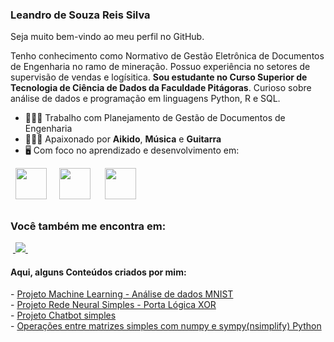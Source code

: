 ### Leandro de Souza Reis Silva

Seja muito bem-vindo ao meu perfil no GitHub.

Tenho conhecimento como Normativo de Gestão Eletrônica de Documentos de Engenharia no ramo de mineração. Possuo experiência no setores de supervisão de vendas e logísitica. **Sou estudante no Curso Superior de Tecnologia de Ciência de Dados da Faculdade Pitágoras**. Curioso sobre análise de dados e programação em linguagens Python, R e SQL.

- 🧑🏾‍💼 Trabalho com Planejamento de Gestão de Documentos de Engenharia
- 🥋🎶🎸 Apaixonado por **Aikido**, **Música** e **Guitarra**
- 🖥️ Com foco no aprendizado e desenvolvimento em:
<div style="display: inline">
  &nbsp;&nbsp;<img width='50' height='50' src="https://cdn.jsdelivr.net/gh/devicons/devicon/icons/python/python-original.svg" />&nbsp;&nbsp;
  &nbsp;&nbsp;<img width='50' height='50' src="https://cdn.jsdelivr.net/gh/devicons/devicon/icons/r/r-original.svg" />&nbsp;&nbsp;&nbsp;
  &nbsp;&nbsp;<img width='50' height='50' src="https://cdn.jsdelivr.net/gh/devicons/devicon@latest/icons/sqldeveloper/sqldeveloper-original.svg" />
          
  </div> 

##

### Você também me encontra em:
&nbsp;<a href="https://www.linkedin.com/in/leandro-de-souza-reis-silva-0034b5265/">
  <img src="https://img.shields.io/badge/linkedin-%230077B5.svg?style=for-the-badge&logo=linkedin&logoColor=white">
</a>&nbsp;

#### Aqui, alguns Conteúdos criados por mim:
</a>
- <a href="https://github.com/leedtsci/leedtsci/blob/main/Portfolio_MachineLearning_I.ipynb">
    Projeto Machine Learning - Análise de dados MNIST
  </a> <br>
  </a>
</a>
- <a href="https://github.com/leedtsci/leedtsci/blob/main/PortfolioFundamentosIA.ipynb">
    Projeto Rede Neural Simples - Porta Lógica XOR
  </a> <br>
  </a>
- <a href="https://github.com/leedtsci/leedtsci/blob/main/Chatbot_portfolio.ipynb">
    Projeto Chatbot simples
  </a> <br>
</a>
- <a href="https://trinket.io/python3/21b4f7ff25">
    Operações entre matrizes simples com numpy e sympy(nsimplify) Python
  </a> <br>

